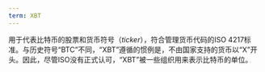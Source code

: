 ```yaml
---
term: XBT
---
```


用于代表比特币的股票和货币符号（*ticker*），符合管理货币代码的ISO 4217标准。与历史符号“BTC”不同，“XBT”遵循的惯例是，不由国家支持的货币以“X”开头。因此，尽管ISO没有正式认可，“XBT”被一些组织用来表示比特币的单位。